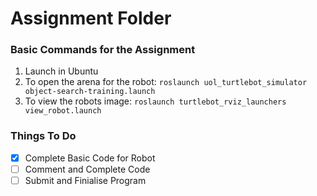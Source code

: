 # Assignment Folder

### Basic Commands for the Assignment

1. Launch in Ubuntu
2. To open the arena for the robot: `roslaunch uol_turtlebot_simulator object-search-training.launch`
3. To view the robots image: `roslaunch turtlebot_rviz_launchers view_robot.launch`

### Things To Do

- [x] Complete Basic Code for Robot
- [ ] Comment and Complete Code
- [ ] Submit and Finialise Program

